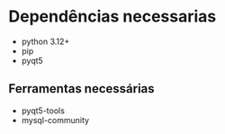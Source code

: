 # Dependências necessarias

- python 3.12+
- pip
- pyqt5

## Ferramentas necessárias

- pyqt5-tools
- mysql-community
